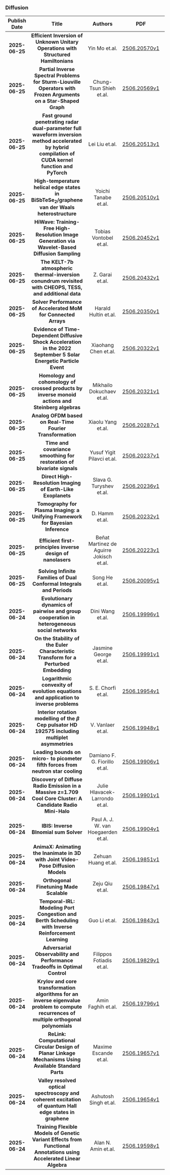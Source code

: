 
### Diffusion
|Publish Date|Title|Authors|PDF|Code|
| :---: | :---: | :---: | :---: | :---: |
|**2025-06-25**|**Efficient Inversion of Unknown Unitary Operations with Structured Hamiltonians**|Yin Mo et.al.|[2506.20570v1](http://arxiv.org/abs/2506.20570v1)|null|
|**2025-06-25**|**Partial Inverse Spectral Problems for Sturm-Liouville Operators with Frozen Arguments on a Star-Shaped Graph**|Chung-Tsun Shieh et.al.|[2506.20569v1](http://arxiv.org/abs/2506.20569v1)|null|
|**2025-06-25**|**Fast ground penetrating radar dual-parameter full waveform inversion method accelerated by hybrid compilation of CUDA kernel function and PyTorch**|Lei Liu et.al.|[2506.20513v1](http://arxiv.org/abs/2506.20513v1)|null|
|**2025-06-25**|**High-temperature helical edge states in BiSbTeSe$_2$/graphene van der Waals heterostructure**|Yoichi Tanabe et.al.|[2506.20510v1](http://arxiv.org/abs/2506.20510v1)|null|
|**2025-06-25**|**HiWave: Training-Free High-Resolution Image Generation via Wavelet-Based Diffusion Sampling**|Tobias Vontobel et.al.|[2506.20452v1](http://arxiv.org/abs/2506.20452v1)|null|
|**2025-06-25**|**The KELT-7b atmospheric thermal-inversion conundrum revisited with CHEOPS, TESS, and additional data**|Z. Garai et.al.|[2506.20432v1](http://arxiv.org/abs/2506.20432v1)|null|
|**2025-06-25**|**Solver Performance of Accelerated MoM for Connected Arrays**|Harald Hultin et.al.|[2506.20350v1](http://arxiv.org/abs/2506.20350v1)|null|
|**2025-06-25**|**Evidence of Time-Dependent Diffusive Shock Acceleration in the 2022 September 5 Solar Energetic Particle Event**|Xiaohang Chen et.al.|[2506.20322v1](http://arxiv.org/abs/2506.20322v1)|null|
|**2025-06-25**|**Homology and cohomology of crossed products by inverse monoid actions and Steinberg algebras**|Mikhailo Dokuchaev et.al.|[2506.20321v1](http://arxiv.org/abs/2506.20321v1)|null|
|**2025-06-25**|**Analog OFDM based on Real-Time Fourier Transformation**|Xiaolu Yang et.al.|[2506.20287v1](http://arxiv.org/abs/2506.20287v1)|null|
|**2025-06-25**|**Time and covariance smoothing for restoration of bivariate signals**|Yusuf Yigit Pilavci et.al.|[2506.20237v1](http://arxiv.org/abs/2506.20237v1)|null|
|**2025-06-25**|**Direct High-Resolution Imaging of Earth-Like Exoplanets**|Slava G. Turyshev et.al.|[2506.20236v1](http://arxiv.org/abs/2506.20236v1)|null|
|**2025-06-25**|**Tomography for Plasma Imaging: a Unifying Framework for Bayesian Inference**|D. Hamm et.al.|[2506.20232v1](http://arxiv.org/abs/2506.20232v1)|null|
|**2025-06-25**|**Efficient first-principles inverse design of nanolasers**|Beñat Martinez de Aguirre Jokisch et.al.|[2506.20223v1](http://arxiv.org/abs/2506.20223v1)|null|
|**2025-06-25**|**Solving Infinite Families of Dual Conformal Integrals and Periods**|Song He et.al.|[2506.20095v1](http://arxiv.org/abs/2506.20095v1)|null|
|**2025-06-24**|**Evolutionary dynamics of pairwise and group cooperation in heterogeneous social networks**|Dini Wang et.al.|[2506.19996v1](http://arxiv.org/abs/2506.19996v1)|null|
|**2025-06-24**|**On the Stability of the Euler Characteristic Transform for a Perturbed Embedding**|Jasmine George et.al.|[2506.19991v1](http://arxiv.org/abs/2506.19991v1)|null|
|**2025-06-24**|**Logarithmic convexity of evolution equations and application to inverse problems**|S. E. Chorfi et.al.|[2506.19954v1](http://arxiv.org/abs/2506.19954v1)|null|
|**2025-06-24**|**Interior rotation modelling of the $β$ Cep pulsator HD 192575 including multiplet asymmetries**|V. Vanlaer et.al.|[2506.19948v1](http://arxiv.org/abs/2506.19948v1)|null|
|**2025-06-24**|**Leading bounds on micro- to picometer fifth forces from neutron star cooling**|Damiano F. G. Fiorillo et.al.|[2506.19906v1](http://arxiv.org/abs/2506.19906v1)|null|
|**2025-06-24**|**Discovery of Diffuse Radio Emission in a Massive z=1.709 Cool Core Cluster: A Candidate Radio Mini-Halo**|Julie Hlavacek-Larrondo et.al.|[2506.19901v1](http://arxiv.org/abs/2506.19901v1)|null|
|**2025-06-24**|**IBIS: Inverse BInomial sum Solver**|Paul A. J. W. van Hoegaerden et.al.|[2506.19904v1](http://arxiv.org/abs/2506.19904v1)|null|
|**2025-06-24**|**AnimaX: Animating the Inanimate in 3D with Joint Video-Pose Diffusion Models**|Zehuan Huang et.al.|[2506.19851v1](http://arxiv.org/abs/2506.19851v1)|null|
|**2025-06-24**|**Orthogonal Finetuning Made Scalable**|Zeju Qiu et.al.|[2506.19847v1](http://arxiv.org/abs/2506.19847v1)|null|
|**2025-06-24**|**Temporal-IRL: Modeling Port Congestion and Berth Scheduling with Inverse Reinforcement Learning**|Guo Li et.al.|[2506.19843v1](http://arxiv.org/abs/2506.19843v1)|null|
|**2025-06-24**|**Adversarial Observability and Performance Tradeoffs in Optimal Control**|Filippos Fotiadis et.al.|[2506.19829v1](http://arxiv.org/abs/2506.19829v1)|null|
|**2025-06-24**|**Krylov and core transformation algorithms for an inverse eigenvalue problem to compute recurrences of multiple orthogonal polynomials**|Amin Faghih et.al.|[2506.19796v1](http://arxiv.org/abs/2506.19796v1)|null|
|**2025-06-24**|**ReLink: Computational Circular Design of Planar Linkage Mechanisms Using Available Standard Parts**|Maxime Escande et.al.|[2506.19657v1](http://arxiv.org/abs/2506.19657v1)|null|
|**2025-06-24**|**Valley resolved optical spectroscopy and coherent excitation of quantum Hall edge states in graphene**|Ashutosh Singh et.al.|[2506.19654v1](http://arxiv.org/abs/2506.19654v1)|null|
|**2025-06-24**|**Training Flexible Models of Genetic Variant Effects from Functional Annotations using Accelerated Linear Algebra**|Alan N. Amin et.al.|[2506.19598v1](http://arxiv.org/abs/2506.19598v1)|null|
